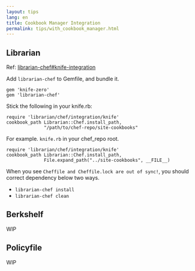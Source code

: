 ```yaml
---
layout: tips
lang: en
title: Cookbook Manager Integration
permalink: tips/with_cookbook_manager.html
---
```



## Librarian

Ref: [librarian-chef#knife-integration](https://github.com/applicationsonline/librarian-chef#knife-integration)

Add `librarian-chef` to Gemfile, and bundle it.

```
gem 'knife-zero'
gem 'librarian-chef'
```

Stick the following in your knife.rb:

```
require 'librarian/chef/integration/knife'
cookbook_path Librarian::Chef.install_path,
              "/path/to/chef-repo/site-cookbooks"
```

For example. `knife.rb` in your chef_repo root.

```
require 'librarian/chef/integration/knife'
cookbook_path Librarian::Chef.install_path,
              File.expand_path("../site-cookbooks", __FILE__)
```

When you see `Cheffile and Cheffile.lock are out of sync!`, you should correct dependency below two ways.

- `librarian-chef install`
- `librarian-chef clean`


## Berkshelf

WIP

## Policyfile

WIP
